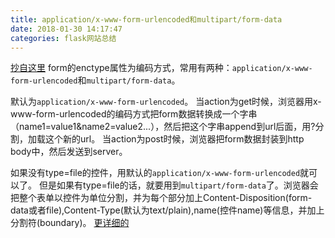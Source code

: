 ```yaml
---
title: application/x-www-form-urlencoded和multipart/form-data
date: 2018-01-30 14:17:47
categories: flask网站总结
---
```


[抄自这里](http://www.cnblogs.com/taoys/archive/2010/12/30/1922186.html)
form的enctype属性为编码方式，常用有两种：`application/x-www-form-urlencoded`和`multipart/form-data`。

默认为`application/x-www-form-urlencoded`。 当action为get时候，浏览器用x-www-form-urlencoded的编码方式把form数据转换成一个字串（name1=value1&name2=value2...），然后把这个字串append到url后面，用?分割，加载这个新的url。 当action为post时候，浏览器把form数据封装到http body中，然后发送到server。 

如果没有type=file的控件，用默认的`application/x-www-form-urlencoded`就可以了。 但是如果有type=file的话，就要用到`multipart/form-data`了。浏览器会把整个表单以控件为单位分割，并为每个部分加上Content-Disposition(form-data或者file),Content-Type(默认为text/plain),name(控件name)等信息，并加上分割符(boundary)。
[更详细的](http://blog.csdn.net/xiaojianpitt/article/details/6856536)